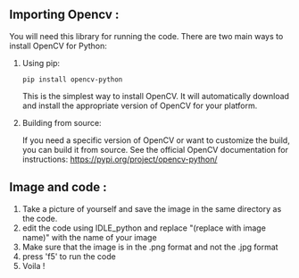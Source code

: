 ## Importing Opencv :
You will need this library for running the code. There are two main ways to install OpenCV for Python:

1. Using pip:
   
   ``` pip install opencv-python ```
   
   This is the simplest way to install OpenCV. It will automatically download and install the appropriate version of OpenCV for your platform.

3. Building from source:
   
   If you need a specific version of OpenCV or want to customize the build, you can build it from source. See the official OpenCV documentation for instructions: https://pypi.org/project/opencv-python/

## Image and code :
1. Take a picture of yourself and save the image in the same directory as the code.
2. edit the code using IDLE_python and replace "(replace with image name)" with the name of your image
3. Make sure that the image is in the .png format and not the .jpg format
4. press 'f5' to run the code
5. Voila !
